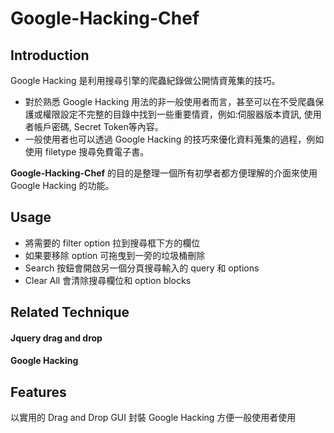 # Google-Hacking-Chef

## Introduction
Google Hacking 是利用搜尋引擎的爬蟲紀錄做公開情資蒐集的技巧。
- 對於熟悉 Google Hacking 用法的非一般使用者而言，甚至可以在不受爬蟲保護或權限設定不完整的目錄中找到一些重要情資，例如:伺服器版本資訊, 使用者帳戶密碼, Secret Token等內容。
- 一般使用者也可以透過 Google Hacking 的技巧來優化資料蒐集的過程，例如使用 filetype 搜尋免費電子書。

**Google-Hacking-Chef** 的目的是整理一個所有初學者都方便理解的介面來使用 Google Hacking 的功能。

## Usage
- 將需要的 filter option 拉到搜尋框下方的欄位
- 如果要移除 option 可拖曳到一旁的垃圾桶刪除
- Search 按鈕會開啟另一個分頁搜尋輸入的 query 和 options 
- Clear All 會清除搜尋欄位和 option blocks
## Related Technique
#### Jquery drag and drop
#### Google Hacking

## Features
以實用的 Drag and Drop GUI 封裝 Google Hacking 方便一般使用者使用
